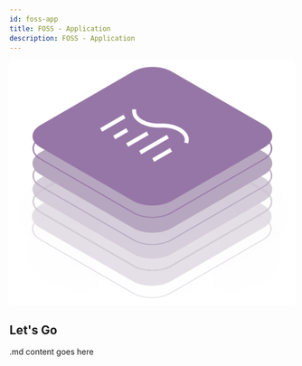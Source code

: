 ```yaml
---
id: foss-app
title: FOSS - Application
description: FOSS - Application
---
```


![DCM kit banner](/img/kit-icons/dcm-kit-icon.svg)

## Let's Go

.md content goes here
